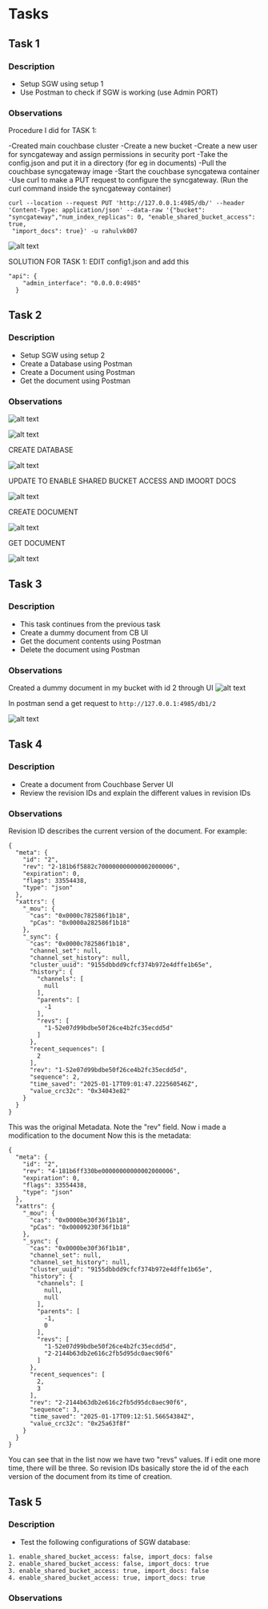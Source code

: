 # Tasks

## Task 1

### Description

- Setup SGW using setup 1
- Use Postman to check if SGW is working (use Admin PORT)

### Observations

Procedure I did for TASK 1:

-Created main couchbase cluster
-Create a new bucket
-Create a new user for syncgateway and assign permissions in security port
-Take the config.json and put it in a directory (for eg in documents)
-Pull the couchbase syncgateway image
-Start the couchbase syncgatewa container
-Use curl to make a PUT request to configure the syncgateway. (Run the curl command inside the syncgateway container)
```
curl --location --request PUT 'http://127.0.0.1:4985/db/' --header 'Content-Type: application/json' --data-raw '{"bucket": "syncgateway","num_index_replicas": 0, "enable_shared_bucket_access": true,
 "import_docs": true}' -u rahulvk007
 ```
![alt text](image-8.png)

SOLUTION FOR TASK 1: EDIT config1.json and add this

```
"api": {
    "admin_interface": "0.0.0.0:4985"
  }
  ```

## Task 2

### Description

- Setup SGW using setup 2
- Create a Database using Postman
- Create a Document using Postman
- Get the document using Postman

### Observations

![alt text](image.png)

![alt text](image-1.png)

CREATE DATABASE

![alt text](image-3.png)

UPDATE TO ENABLE SHARED BUCKET ACCESS AND IMOORT DOCS

![alt text](image-4.png)

CREATE DOCUMENT

![alt text](image-5.png)

GET DOCUMENT

![alt text](image-6.png)


## Task 3

### Description

- This task continues from the previous task
- Create a dummy document from CB UI
- Get the document contents using Postman
- Delete the document using Postman

### Observations

Created a dummy document in my bucket with id 2 through UI
![alt text](image-9.png)

In postman send a get request to ```http://127.0.0.1:4985/db1/2```

![alt text](image-10.png)




## Task 4

### Description

- Create a document from Couchbase Server UI
- Review the revision IDs and explain the different values in revision IDs

### Observations

Revision ID describes the current version of the document. For example:
```
{
  "meta": {
    "id": "2",
    "rev": "2-181b6f5882c700000000000002000006",
    "expiration": 0,
    "flags": 33554438,
    "type": "json"
  },
  "xattrs": {
    "_mou": {
      "cas": "0x0000c782586f1b18",
      "pCas": "0x0000a282586f1b18"
    },
    "_sync": {
      "cas": "0x0000c782586f1b18",
      "channel_set": null,
      "channel_set_history": null,
      "cluster_uuid": "9155dbbdd9cfcf374b972e4dffe1b65e",
      "history": {
        "channels": [
          null
        ],
        "parents": [
          -1
        ],
        "revs": [
          "1-52e07d99bdbe50f26ce4b2fc35ecdd5d"
        ]
      },
      "recent_sequences": [
        2
      ],
      "rev": "1-52e07d99bdbe50f26ce4b2fc35ecdd5d",
      "sequence": 2,
      "time_saved": "2025-01-17T09:01:47.222560546Z",
      "value_crc32c": "0x34043e82"
    }
  }
}
```
This was the original Metadata. Note the "rev" field.
Now i made a modification to the document
Now this is the metadata:
```
{
  "meta": {
    "id": "2",
    "rev": "4-181b6ff330be00000000000002000006",
    "expiration": 0,
    "flags": 33554438,
    "type": "json"
  },
  "xattrs": {
    "_mou": {
      "cas": "0x0000be30f36f1b18",
      "pCas": "0x00009230f36f1b18"
    },
    "_sync": {
      "cas": "0x0000be30f36f1b18",
      "channel_set": null,
      "channel_set_history": null,
      "cluster_uuid": "9155dbbdd9cfcf374b972e4dffe1b65e",
      "history": {
        "channels": [
          null,
          null
        ],
        "parents": [
          -1,
          0
        ],
        "revs": [
          "1-52e07d99bdbe50f26ce4b2fc35ecdd5d",
          "2-2144b63db2e616c2fb5d95dc0aec90f6"
        ]
      },
      "recent_sequences": [
        2,
        3
      ],
      "rev": "2-2144b63db2e616c2fb5d95dc0aec90f6",
      "sequence": 3,
      "time_saved": "2025-01-17T09:12:51.56654384Z",
      "value_crc32c": "0x25a63f8f"
    }
  }
}
```
You can see that in the list now we have two "revs" values. If i edit one more time, there will be three. So revision IDs basically store the id of the each version of the document from its time of creation.

## Task 5

### Description

- Test the following configurations of SGW database:

```
1. enable_shared_bucket_access: false, import_docs: false
2. enable_shared_bucket_access: false, import_docs: true
3. enable_shared_bucket_access: true, import_docs: false
4. enable_shared_bucket_access: true, import_docs: true
```

### Observations



